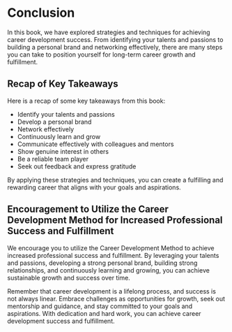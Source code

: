 # Conclusion

In this book, we have explored strategies and techniques for achieving career development success. From identifying your talents and passions to building a personal brand and networking effectively, there are many steps you can take to position yourself for long-term career growth and fulfillment.

Recap of Key Takeaways
----------------------

Here is a recap of some key takeaways from this book:

* Identify your talents and passions
* Develop a personal brand
* Network effectively
* Continuously learn and grow
* Communicate effectively with colleagues and mentors
* Show genuine interest in others
* Be a reliable team player
* Seek out feedback and express gratitude

By applying these strategies and techniques, you can create a fulfilling and rewarding career that aligns with your goals and aspirations.

Encouragement to Utilize the Career Development Method for Increased Professional Success and Fulfillment
---------------------------------------------------------------------------------------------------------

We encourage you to utilize the Career Development Method to achieve increased professional success and fulfillment. By leveraging your talents and passions, developing a strong personal brand, building strong relationships, and continuously learning and growing, you can achieve sustainable growth and success over time.

Remember that career development is a lifelong process, and success is not always linear. Embrace challenges as opportunities for growth, seek out mentorship and guidance, and stay committed to your goals and aspirations. With dedication and hard work, you can achieve career development success and fulfillment.